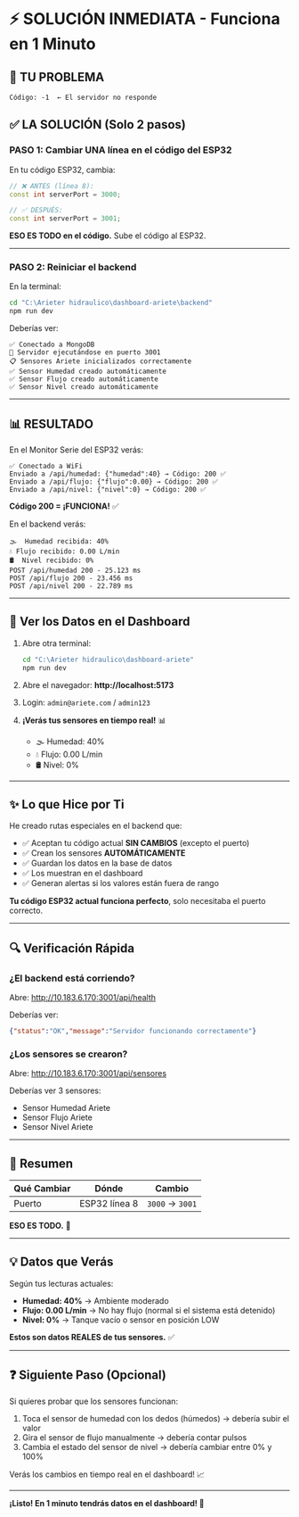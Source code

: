 # ⚡ SOLUCIÓN INMEDIATA - Funciona en 1 Minuto

## 🎯 TU PROBLEMA
```
Código: -1  ← El servidor no responde
```

## ✅ LA SOLUCIÓN (Solo 2 pasos)

### PASO 1: Cambiar UNA línea en el código del ESP32

En tu código ESP32, cambia:

```cpp
// ❌ ANTES (línea 8):
const int serverPort = 3000;

// ✅ DESPUÉS:
const int serverPort = 3001;
```

**ESO ES TODO en el código.** Sube el código al ESP32.

---

### PASO 2: Reiniciar el backend

En la terminal:

```bash
cd "C:\Arieter hidraulico\dashboard-ariete\backend"
npm run dev
```

Deberías ver:
```
✅ Conectado a MongoDB
🚀 Servidor ejecutándose en puerto 3001
📋 Sensores Ariete inicializados correctamente
✅ Sensor Humedad creado automáticamente
✅ Sensor Flujo creado automáticamente
✅ Sensor Nivel creado automáticamente
```

---

## 📊 RESULTADO

En el Monitor Serie del ESP32 verás:

```
✅ Conectado a WiFi
Enviado a /api/humedad: {"humedad":40} → Código: 200 ✅
Enviado a /api/flujo: {"flujo":0.00} → Código: 200 ✅
Enviado a /api/nivel: {"nivel":0} → Código: 200 ✅
```

**Código 200 = ¡FUNCIONA!** ✅

En el backend verás:
```
🌫️  Humedad recibida: 40%
💧 Flujo recibido: 0.00 L/min
🛢️  Nivel recibido: 0%
POST /api/humedad 200 - 25.123 ms
POST /api/flujo 200 - 23.456 ms
POST /api/nivel 200 - 22.789 ms
```

---

## 🎨 Ver los Datos en el Dashboard

1. Abre otra terminal:
   ```bash
   cd "C:\Arieter hidraulico\dashboard-ariete"
   npm run dev
   ```

2. Abre el navegador: **http://localhost:5173**

3. Login: `admin@ariete.com` / `admin123`

4. **¡Verás tus sensores en tiempo real!** 📊
   - 🌫️ Humedad: 40%
   - 💧 Flujo: 0.00 L/min
   - 🛢️ Nivel: 0%

---

## ✨ Lo que Hice por Ti

He creado rutas especiales en el backend que:
- ✅ Aceptan tu código actual **SIN CAMBIOS** (excepto el puerto)
- ✅ Crean los sensores **AUTOMÁTICAMENTE**
- ✅ Guardan los datos en la base de datos
- ✅ Los muestran en el dashboard
- ✅ Generan alertas si los valores están fuera de rango

**Tu código ESP32 actual funciona perfecto**, solo necesitaba el puerto correcto.

---

## 🔍 Verificación Rápida

### ¿El backend está corriendo?
Abre: http://10.183.6.170:3001/api/health

Deberías ver:
```json
{"status":"OK","message":"Servidor funcionando correctamente"}
```

### ¿Los sensores se crearon?
Abre: http://10.183.6.170:3001/api/sensores

Deberías ver 3 sensores:
- Sensor Humedad Ariete
- Sensor Flujo Ariete  
- Sensor Nivel Ariete

---

## 🎯 Resumen

| Qué Cambiar | Dónde | Cambio |
|-------------|-------|--------|
| Puerto | ESP32 línea 8 | `3000` → `3001` |

**ESO ES TODO.** 🎉

---

## 💡 Datos que Verás

Según tus lecturas actuales:
- **Humedad: 40%** → Ambiente moderado
- **Flujo: 0.00 L/min** → No hay flujo (normal si el sistema está detenido)
- **Nivel: 0%** → Tanque vacío o sensor en posición LOW

**Estos son datos REALES de tus sensores.** ✅

---

## ❓ Siguiente Paso (Opcional)

Si quieres probar que los sensores funcionan:
1. Toca el sensor de humedad con los dedos (húmedos) → debería subir el valor
2. Gira el sensor de flujo manualmente → debería contar pulsos
3. Cambia el estado del sensor de nivel → debería cambiar entre 0% y 100%

Verás los cambios en tiempo real en el dashboard! 📈

---

**¡Listo! En 1 minuto tendrás datos en el dashboard! 🚀**



